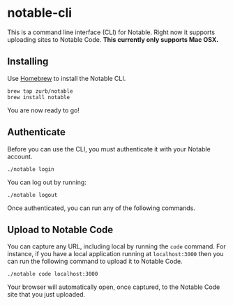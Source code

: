 # notable-cli

This is a command line interface (CLI) for Notable. Right now it supports uploading sites to Notable Code. **This currently only supports Mac OSX.**

## Installing

Use [Homebrew](http://brew.sh/) to install the Notable CLI.

```
brew tap zurb/notable
brew install notable
```

You are now ready to go!


## Authenticate

Before you can use the CLI, you must authenticate it with your Notable account.

```
./notable login
```

You can log out by running:

```
./notable logout
```

Once authenticated, you can run any of the following commands.

## Upload to Notable Code

You can capture any URL, including local by running the `code` command. For instance, if you have a local application running at `localhost:3000` then you can run the following command to upload it to Notable Code.

```
./notable code localhost:3000
```

Your browser will automatically open, once captured, to the Notable Code site that you just uploaded.
